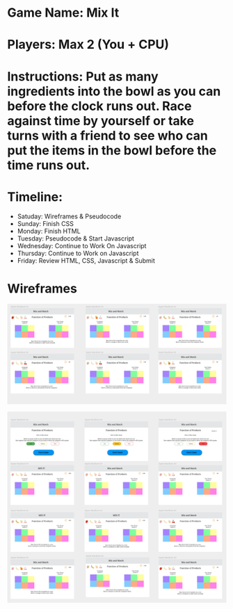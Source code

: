 # Game Name: Mix It
# Players: Max 2 (You + CPU) 
# Instructions: Put as many ingredients into the bowl as you can before the clock runs out. Race against time by yourself or take turns with a friend to see who can put the items in the bowl before the time runs out.


# Timeline:
* Satuday: Wireframes & Pseudocode 
* Sunday: Finish CSS
* Monday: Finish HTML
* Tuesday: Pseudocode & Start Javascript
* Wednesday: Continue to Work On Javascript
* Thursday: Continue to Work on Javascript
* Friday: Review HTML, CSS, Javascript & Submit

# Wireframes
![alt text](https://github.com/Thandi227/MixIT/blob/master/assets/Wireframe%202.png "Logo Title Text 1")

![alt text](https://github.com/Thandi227/MixIT/blob/master/assets/Wireframe.png "Logo Title Text 1")
